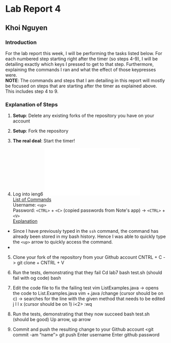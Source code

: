# Lab Report 4
## Khoi Nguyen
### Introduction
For the lab report this week, I will be performing the tasks listed below. For each numbered step starting right after the timer (so steps 4-9), I will be detailing exactly which keys I pressed to get to that step. Furthermore, explaining the commands I ran and what the effect of those keypresses were. <br>
**NOTE**: The commands and steps that I am detailing in this report will mostly be focused on steps that are starting after the timer as explained above. This includes step 4 to 9. <br>

### Explanation of Steps
1. **Setup**: Delete any existing forks of the repository you have on your account
2. **Setup**: Fork the repository
3. **The real deal**: Start the timer!

4. Log into ieng6
![image](lab4_1.pdf)<br>
<u> List of Commands </u> <br>
Username: `<up>` <br>
Password: `<CTRL>` + `<C>` (copied passwords from Note's app) -> `<CTRL>` + `<V>` <br>
<u> Explanation </u> <br>
- Since I have previously typed in the `ssh` command, the command has already been stored in my bash history. Hence I was able to quickly type the `<up>` arrow to quickly access the command.
- 
5. Clone your fork of the repository from your Github account
CNTRL + C <link of github lab7> -> git clone +  CNTRL + V
  
6. Run the tests, demonstrating that they fail
Cd lab7
bash test.sh (should fail with og code)
bash<tab>

7. Edit the code file to fix the failing test
vim ListExamples.java -> opens the code to List.Examples.java
vim <tab> +.java
/change<enter> (cursor should be on c) -> searches for the line with the given method that needs to be edited
j l l  x (cursor should be on 1) 
i<2> <escape> :wq <enter>
  
8. Run the tests, demonstrating that they now succeed
bash test.sh (should be good)
Up arrow, up arrow

9. Commit and push the resulting change to your Github account
<git commit -am “name”>
git push
Enter username
Enter github password



